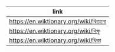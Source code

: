 |link|
|----|
|https://en.wiktionary.org/wiki/থিতানো|
|https://en.wiktionary.org/wiki/থিম্ফু|
|https://en.wiktionary.org/wiki/থিকা|

